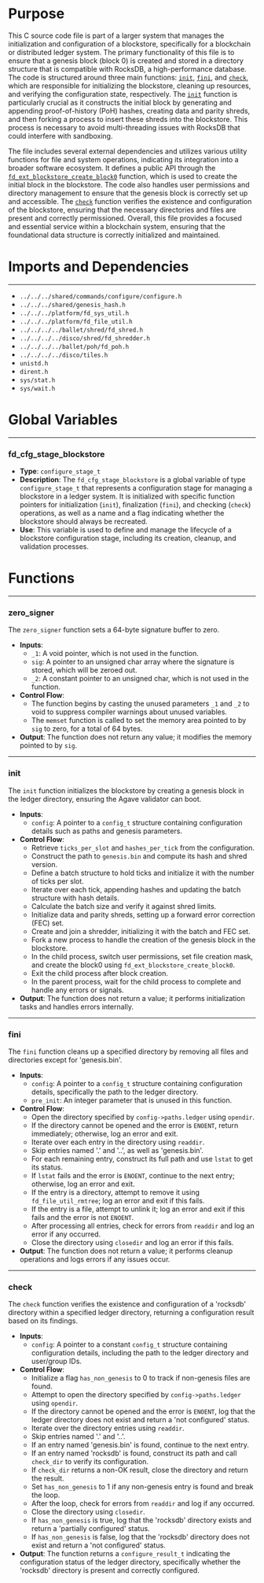 # Purpose
This C source code file is part of a larger system that manages the initialization and configuration of a blockstore, specifically for a blockchain or distributed ledger system. The primary functionality of this file is to ensure that a genesis block (block 0) is created and stored in a directory structure that is compatible with RocksDB, a high-performance database. The code is structured around three main functions: [`init`](#init), [`fini`](#fini), and [`check`](#check), which are responsible for initializing the blockstore, cleaning up resources, and verifying the configuration state, respectively. The [`init`](#init) function is particularly crucial as it constructs the initial block by generating and appending proof-of-history (PoH) hashes, creating data and parity shreds, and then forking a process to insert these shreds into the blockstore. This process is necessary to avoid multi-threading issues with RocksDB that could interfere with sandboxing.

The file includes several external dependencies and utilizes various utility functions for file and system operations, indicating its integration into a broader software ecosystem. It defines a public API through the [`fd_ext_blockstore_create_block0`](#fd_ext_blockstore_create_block0) function, which is used to create the initial block in the blockstore. The code also handles user permissions and directory management to ensure that the genesis block is correctly set up and accessible. The [`check`](#check) function verifies the existence and configuration of the blockstore, ensuring that the necessary directories and files are present and correctly permissioned. Overall, this file provides a focused and essential service within a blockchain system, ensuring that the foundational data structure is correctly initialized and maintained.
# Imports and Dependencies

---
- `../../../shared/commands/configure/configure.h`
- `../../../shared/genesis_hash.h`
- `../../../platform/fd_sys_util.h`
- `../../../platform/fd_file_util.h`
- `../../../../ballet/shred/fd_shred.h`
- `../../../../disco/shred/fd_shredder.h`
- `../../../../ballet/poh/fd_poh.h`
- `../../../../disco/tiles.h`
- `unistd.h`
- `dirent.h`
- `sys/stat.h`
- `sys/wait.h`


# Global Variables

---
### fd\_cfg\_stage\_blockstore
- **Type**: `configure_stage_t`
- **Description**: The `fd_cfg_stage_blockstore` is a global variable of type `configure_stage_t` that represents a configuration stage for managing a blockstore in a ledger system. It is initialized with specific function pointers for initialization (`init`), finalization (`fini`), and checking (`check`) operations, as well as a name and a flag indicating whether the blockstore should always be recreated.
- **Use**: This variable is used to define and manage the lifecycle of a blockstore configuration stage, including its creation, cleanup, and validation processes.


# Functions

---
### zero\_signer<!-- {{#callable:zero_signer}} -->
The `zero_signer` function sets a 64-byte signature buffer to zero.
- **Inputs**:
    - `_1`: A void pointer, which is not used in the function.
    - `sig`: A pointer to an unsigned char array where the signature is stored, which will be zeroed out.
    - `_2`: A constant pointer to an unsigned char, which is not used in the function.
- **Control Flow**:
    - The function begins by casting the unused parameters `_1` and `_2` to void to suppress compiler warnings about unused variables.
    - The `memset` function is called to set the memory area pointed to by `sig` to zero, for a total of 64 bytes.
- **Output**: The function does not return any value; it modifies the memory pointed to by `sig`.


---
### init<!-- {{#callable:init}} -->
The `init` function initializes the blockstore by creating a genesis block in the ledger directory, ensuring the Agave validator can boot.
- **Inputs**:
    - `config`: A pointer to a `config_t` structure containing configuration details such as paths and genesis parameters.
- **Control Flow**:
    - Retrieve `ticks_per_slot` and `hashes_per_tick` from the configuration.
    - Construct the path to `genesis.bin` and compute its hash and shred version.
    - Define a batch structure to hold ticks and initialize it with the number of ticks per slot.
    - Iterate over each tick, appending hashes and updating the batch structure with hash details.
    - Calculate the batch size and verify it against shred limits.
    - Initialize data and parity shreds, setting up a forward error correction (FEC) set.
    - Create and join a shredder, initializing it with the batch and FEC set.
    - Fork a new process to handle the creation of the genesis block in the blockstore.
    - In the child process, switch user permissions, set file creation mask, and create the block0 using `fd_ext_blockstore_create_block0`.
    - Exit the child process after block creation.
    - In the parent process, wait for the child process to complete and handle any errors or signals.
- **Output**: The function does not return a value; it performs initialization tasks and handles errors internally.


---
### fini<!-- {{#callable:fini}} -->
The `fini` function cleans up a specified directory by removing all files and directories except for 'genesis.bin'.
- **Inputs**:
    - `config`: A pointer to a `config_t` structure containing configuration details, specifically the path to the ledger directory.
    - `pre_init`: An integer parameter that is unused in this function.
- **Control Flow**:
    - Open the directory specified by `config->paths.ledger` using `opendir`.
    - If the directory cannot be opened and the error is `ENOENT`, return immediately; otherwise, log an error and exit.
    - Iterate over each entry in the directory using `readdir`.
    - Skip entries named '.' and '..', as well as 'genesis.bin'.
    - For each remaining entry, construct its full path and use `lstat` to get its status.
    - If `lstat` fails and the error is `ENOENT`, continue to the next entry; otherwise, log an error and exit.
    - If the entry is a directory, attempt to remove it using `fd_file_util_rmtree`; log an error and exit if this fails.
    - If the entry is a file, attempt to unlink it; log an error and exit if this fails and the error is not `ENOENT`.
    - After processing all entries, check for errors from `readdir` and log an error if any occurred.
    - Close the directory using `closedir` and log an error if this fails.
- **Output**: The function does not return a value; it performs cleanup operations and logs errors if any issues occur.


---
### check<!-- {{#callable:check}} -->
The `check` function verifies the existence and configuration of a 'rocksdb' directory within a specified ledger directory, returning a configuration result based on its findings.
- **Inputs**:
    - `config`: A pointer to a constant `config_t` structure containing configuration details, including the path to the ledger directory and user/group IDs.
- **Control Flow**:
    - Initialize a flag `has_non_genesis` to 0 to track if non-genesis files are found.
    - Attempt to open the directory specified by `config->paths.ledger` using `opendir`.
    - If the directory cannot be opened and the error is `ENOENT`, log that the ledger directory does not exist and return a 'not configured' status.
    - Iterate over the directory entries using `readdir`.
    - Skip entries named '.' and '..'.
    - If an entry named 'genesis.bin' is found, continue to the next entry.
    - If an entry named 'rocksdb' is found, construct its path and call `check_dir` to verify its configuration.
    - If `check_dir` returns a non-OK result, close the directory and return the result.
    - Set `has_non_genesis` to 1 if any non-genesis entry is found and break the loop.
    - After the loop, check for errors from `readdir` and log if any occurred.
    - Close the directory using `closedir`.
    - If `has_non_genesis` is true, log that the 'rocksdb' directory exists and return a 'partially configured' status.
    - If `has_non_genesis` is false, log that the 'rocksdb' directory does not exist and return a 'not configured' status.
- **Output**: The function returns a `configure_result_t` indicating the configuration status of the ledger directory, specifically whether the 'rocksdb' directory is present and correctly configured.


